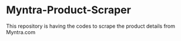 # Myntra-Product-Scraper
This repository is having the codes to scrape the product details from Myntra.com
